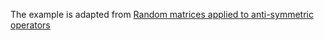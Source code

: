 The example is adapted from [Random matrices applied to anti-symmetric operators](https://doi.org/10.1007/s40430-024-04871-5)
